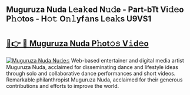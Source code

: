 ## Muguruza Nuda L𝚎a𝚔ed N𝚞𝚍e - Part-bTt Vi𝚍𝚎o P𝚑𝚘tos - H𝚘𝚝 O𝚗𝚕yf𝚊ns L𝚎a𝚔s U9VS1

# <h2><a href="http://kf86o0g.oniu.top/?m=Muguruza+Nuda">🔗👉 🔴 Muguruza Nuda P𝚑ot𝚘𝚜 V𝚒d𝚎o</a></h2>

[![Muguruza Nuda Nu𝚍e𝚜](https://i.imgur.com/0qMVB7G.gif)](http://kf86o0g.oniu.top/?m=Muguruza+Nuda)
Web-based entertainer and digital media artist Muguruza Nuda, acclaimed for disseminating dance and lifestyle ideas through solo and collaborative dance performances and short videos. Remarkable philanthropist Muguruza Nuda, acclaimed for their generous contributions and efforts to improve the world.  
